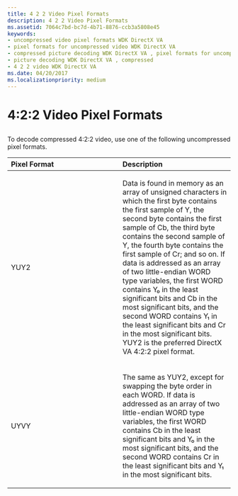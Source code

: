 ```yaml
---
title: 4 2 2 Video Pixel Formats
description: 4 2 2 Video Pixel Formats
ms.assetid: 7064c7bd-bc7d-4b71-8876-ccb3a5808e45
keywords:
- uncompressed video pixel formats WDK DirectX VA
- pixel formats for uncompressed video WDK DirectX VA
- compressed picture decoding WDK DirectX VA , pixel formats for uncompressed video
- picture decoding WDK DirectX VA , compressed
- 4 2 2 video WDK DirectX VA
ms.date: 04/20/2017
ms.localizationpriority: medium
---
```


# 4:2:2 Video Pixel Formats


## <span id="ddk_4_2_2_video_pixel_formats_gg"></span><span id="DDK_4_2_2_VIDEO_PIXEL_FORMATS_GG"></span>


To decode compressed 4:2:2 video, use one of the following uncompressed pixel formats.

<table>
<colgroup>
<col width="50%" />
<col width="50%" />
</colgroup>
<thead>
<tr class="header">
<th align="left">Pixel Format</th>
<th align="left">Description</th>
</tr>
</thead>
<tbody>
<tr class="odd">
<td align="left"><p>YUY2</p></td>
<td align="left"><p>Data is found in memory as an array of unsigned characters in which the first byte contains the first sample of Y, the second byte contains the first sample of Cb, the third byte contains the second sample of Y, the fourth byte contains the first sample of Cr; and so on. If data is addressed as an array of two little-endian WORD type variables, the first WORD contains Y₀ in the least significant bits and Cb in the most significant bits, and the second WORD contains Y₁ in the least significant bits and Cr in the most significant bits. YUY2 is the preferred DirectX VA 4:2:2 pixel format.</p></td>
</tr>
<tr class="even">
<td align="left"><p>UYVY</p></td>
<td align="left"><p>The same as YUY2, except for swapping the byte order in each WORD. If data is addressed as an array of two little-endian WORD type variables, the first WORD contains Cb in the least significant bits and Y₀ in the most significant bits, and the second WORD contains Cr in the least significant bits and Y₁ in the most significant bits.</p></td>
</tr>
</tbody>
</table>

 

 

 





